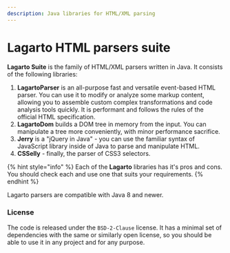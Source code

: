 ```yaml
---
description: Java libraries for HTML/XML parsing
---
```


# Lagarto HTML parsers suite

**Lagarto Suite** is the family of HTML/XML parsers written in Java. It consists of the following libraries:

1. **LagartoParser** is an all-purpose fast and versatile event-based HTML parser. You can use it to modify or analyze some markup content, allowing you to assemble custom complex transformations and code analysis tools quickly. It is performant and follows the rules of the official HTML specification.
2. **LagartoDom** builds a DOM tree in memory from the input. You can manipulate a tree more conveniently, with minor performance sacrifice.
3. **Jerry** is a "jQuery in Java" - you can use the familiar syntax of JavaScript library inside of Java to parse and manipulate HTML.
4. **CSSelly** - finally, the parser of CSS3 selectors.

{% hint style="info" %}
Each of the **Lagarto** libraries has it's pros and cons. You should check each and use one that suits your requirements.
{% endhint %}

Lagarto parsers are compatible with Java 8 and newer.

### License

The code is released under the `BSD-2-Clause` license. It has a minimal set of dependencies with the same or similarly open license, so you should be able to use it in any project and for any purpose.

